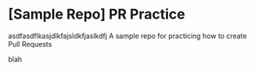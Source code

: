 # [Sample Repo] PR Practice
asdfasdflkasjdlkfajsldkfjaslkdfj
A sample repo for practicing how to create Pull Requests

blah
